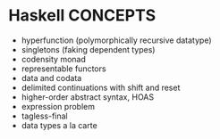 # Haskell CONCEPTS


- hyperfunction (polymorphically recursive datatype)
- singletons (faking dependent types)
- codensity monad
- representable functors
- data and codata
- delimited continuations with shift and reset
- higher-order abstract syntax, HOAS
- expression problem
- tagless-final
- data types a la carte
